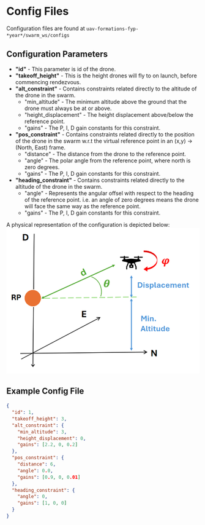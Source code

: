 # Config Files

Configuration files are found at `uav-formations-fyp-*year*/swarm_ws/configs`

## Configuration Parameters

- **"id"** - This parameter is id of the drone.
- **"takeoff_height"** - This is the height drones will fly to on launch, before commencing rendezvous.
- **"alt_constraint"** - Contains constraints related directly to the altitude of the drone in the swarm.
  - "min_altitude" - The minimum altitude above the ground that the drone must always be at or above.
  - "height_displacement" - The height displacement above/below the reference point. 
  - "gains" - The P, I, D gain constants for this constraint.
- **"pos_constraint"** - Contains constraints related directly to the position of the drone in the swarm w.r.t the virtual reference point in an (x,y) -> (North, East) frame.
  - "distance" - The distance from the drone to the reference point.
  - "angle" - The polar angle from the reference point, where north is zero degrees. 
  - "gains" - The P, I, D gain constants for this constraint.
- **"heading_constraint"** - Contains constraints related directly to the altitude of the drone in the swarm.
  - "angle" - Represents the angular offsel with respect to the heading of the reference point. i.e. an angle of zero degrees means the drone will face the same way as the reference point.
  - "gains" - The P, I, D gain constants for this constraint.
  
  
A physical representation of the configuration is depicted below:  
![Image of constraint layout.](assets/ConfigLayout.png "Constraint Layout")

## Example Config File

```json
{
  "id": 1,
  "takeoff_height": 3,
  "alt_constraint": {
    "min_altitude": 3,
    "height_displacement": 0,
    "gains": [2.2, 0, 0.2]
  },
  "pos_constraint": {
    "distance": 6,
    "angle": 0.0,
    "gains": [0.9, 0, 0.01]
  },
  "heading_constraint": {
    "angle": 0,
    "gains": [1, 0, 0]
  }
}
```